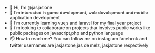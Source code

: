 - 👋 Hi, I’m @jasjastone
- 👀 I’m interested in game development, web development and mobile application development
- 🌱 I’m currently learning vuejs and laravel for my final year project
- 💞️ I’m looking to collaborate on projects that involves public works like public packages  on javascript,php and python language
- 📫 How to reach me? You can follow me on instagram facebook and twitter usernames are <a hre='wwww.instagra.com/jasjastne'>jasjastone</a>,jas de melz, jasjastone respectively 

<!---
jasjastone/jasjastone is a ✨ special ✨ repository because its `README.md` (this file) appears on your GitHub profile.
You can click the Preview link to take a look at your changes.
--->
